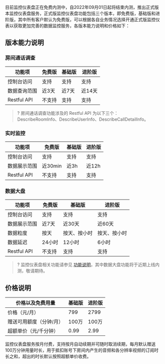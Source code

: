 目前监控仪表盘正在免费内测中，自2022年09月01日起将结束内测，推出正式版本监控仪表盘服务，正式版监控仪表盘功能包括三个版本，即免费版，基础版和进阶版，其中所有客户默认为免费版，可以根据各自业务情况选择开通正式版监控仪表以获取更加完善的数据监控服务，各版本能力说明和价格如下：

## 版本能力说明
### 房间通话调查

| 功能项       | 免费版 | 基础版 | 进阶版 |
| ------------ | ------ | ------ | ------ |
| 控制台访问   | 支持   | 支持   | 支持   |
| 数据查询范围 | 近3天  | 近7天  | 近14天 |
| Restful API  | 不支持      | 支持   | 支持   |

>? 房间通话调查功能涉及的 Restful API 为以下三个：DescribeRoomInfo、DescribeUserInfo、DescribeCallDetailInfo。

### 实时监控

| 功能项       | 免费版  | 基础版 | 进阶版 |
| ------------ | ------- | ------ | ------ |
| 控制台访问   | 支持    | 支持   | 支持   |
| 数据展示范围 | 近30min | 近3h   | 近12h  |
| Restful API  | 不支持      | 支持   | 支持   |

### 数据大盘

| 功能项       | 免费版 | 基础版       | 进阶版       |
| ------------ | ------ | ------------ | ------------ |
| 控制台访问   | 支持   | 支持         | 支持         |
| 数据展示范围 | 近7天  | 近30天       | 近60天       |
| 数据粒度     | 按天   | 按天、按小时 | 按天、按小时 |
| 数据延迟     | 24小时 | 12小时       | 6小时        |
| Restful API  | 不支持      | 支持         | 支持         |


>? 监控仪表盘相关功能请参见 [功能说明](https://cloud.tencent.com/document/product/647/50490)，其中数据大盘功能将于近期上线内测，敬请期待。



## 价格说明

| 价格以及免费用量    | 基础版 | 进阶版 |
| ----------------------- | ------ | ------ |
| 价格（元/月）           | 799    | 2799   |
| 赠送可用额度（分钟/月） | 100万  | 100万  |
| 超额单价（元/千分钟）   | 0.99   | 2.99   |

监控仪表盘服务按月付费，支持按月自动续期并可随时取消续期，每月默认赠送100万分钟用量时长，用于抵扣账号下房间内产生的音频和各分辨率视频的订阅时长之和，超出的时长默认按照超额单价收费。
